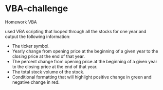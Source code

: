 # VBA-challenge
Homework VBA


used VBA scripting that looped through all the stocks for one year and output the following information:
  * The ticker symbol.
  * Yearly change from opening price at the beginning of a given year to the closing price at the end of that year.
  * The percent change from opening price at the beginning of a given year to the closing price at the end of that year.
  * The total stock volume of the stock.
  * Conditional formatting that will highlight positive change in green and negative change in red.
